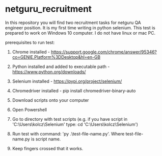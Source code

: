 # netguru_recruitment
In this repository you will find two recruitment tasks for netguru QA engineer position. It is my first time writing in python selenium.
This test is prepared to work on Windows 10 computer. I do not have linux or mac PC.

prerequisites to run test:
1. Chrome installed - https://support.google.com/chrome/answer/95346?co=GENIE.Platform%3DDesktop&hl=en-GB
2. Python installed and added to executable path - https://www.python.org/downloads/
3. Selenium installed - https://pypi.org/project/selenium/
4. Chromedriver installed - pip install chromedriver-binary-auto
5. Download scripts onto your computer
6. Open Powershell 
7. Go to directory with test scripts (e.g. if you have script in 'C:\Users\kolcz\Selenium\' type: cd 'C:\Users\kolcz\Selenium\')
8. Run test with command: 'py .\test-file-name.py'. Where test-file-name.py is script name.




















9. Keep fingers crossed that it works.
